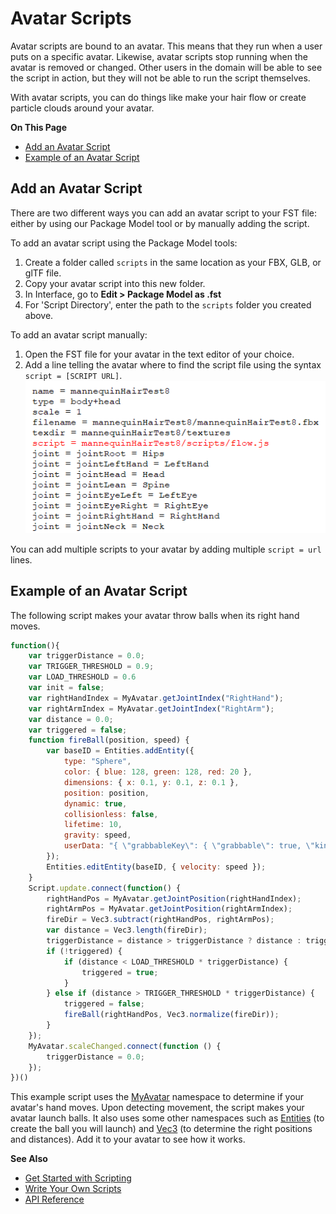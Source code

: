# Avatar Scripts

Avatar scripts are bound to an avatar. This means that they run when a user puts on a specific avatar. Likewise, avatar scripts stop running when the avatar is removed or changed. Other users in the domain will be able to see the script in action, but they will not be able to run the script themselves.	

With avatar scripts, you can do things like make your hair flow or create particle clouds around your avatar.

**On This Page**

* [Add an Avatar Script](#add-an-avatar-script)
* [Example of an Avatar Script](#example-of-an-avatar-script)

## Add an Avatar Script
There are two different ways you can add an avatar script to your FST file: either by using our Package Model tool or by manually adding the script.

To add an avatar script using the Package Model tools:
1. Create a folder called `scripts` in the same location as your FBX, GLB, or glTF file.
2. Copy your avatar script into this new folder.
3. In Interface, go to **Edit > Package Model as .fst**
4. For 'Script Directory', enter the path to the `scripts` folder you created above.

To add an avatar script manually:
1. Open the FST file for your avatar in the text editor of your choice.
2. Add a line telling the avatar where to find the script file using the syntax `script = [SCRIPT URL]`.![](_images/add-script.png)

You can add multiple scripts to your avatar by adding multiple `script = url` lines.

## Example of an Avatar Script

The following script makes your avatar throw balls when its right hand moves.

```javascript
function(){
    var triggerDistance = 0.0;
    var TRIGGER_THRESHOLD = 0.9;
    var LOAD_THRESHOLD = 0.6
    var init = false;
    var rightHandIndex = MyAvatar.getJointIndex("RightHand");
    var rightArmIndex = MyAvatar.getJointIndex("RightArm");
    var distance = 0.0;
    var triggered = false;
    function fireBall(position, speed) {
        var baseID = Entities.addEntity({
            type: "Sphere",
            color: { blue: 128, green: 128, red: 20 },
            dimensions: { x: 0.1, y: 0.1, z: 0.1 },
            position: position,
            dynamic: true,
            collisionless: false,
            lifetime: 10,
            gravity: speed,
            userData: "{ \"grabbableKey\": { \"grabbable\": true, \"kinematic\": false } }"
        }); 
        Entities.editEntity(baseID, { velocity: speed });
    }
    Script.update.connect(function() {
        rightHandPos = MyAvatar.getJointPosition(rightHandIndex);
        rightArmPos = MyAvatar.getJointPosition(rightArmIndex);
        fireDir = Vec3.subtract(rightHandPos, rightArmPos);
        var distance = Vec3.length(fireDir);
        triggerDistance = distance > triggerDistance ? distance : triggerDistance;
        if (!triggered) {
            if (distance < LOAD_THRESHOLD * triggerDistance) {
                triggered = true;
            }
        } else if (distance > TRIGGER_THRESHOLD * triggerDistance) {
            triggered = false;
            fireBall(rightHandPos, Vec3.normalize(fireDir));
        }     
    });
    MyAvatar.scaleChanged.connect(function () {
        triggerDistance = 0.0;
    });
})()
```

This example script uses the [MyAvatar](https://apidocs.vircadia.dev/MyAvatar.html) namespace to determine if your avatar's hand moves. Upon detecting movement, the script makes your avatar launch balls. It also uses some other namespaces such as [Entities](https://apidocs.vircadia.dev/Entities.html) (to create the ball you will launch) and [Vec3](https://apidocs.vircadia.dev/Vec3.html) (to determine the right positions and distances). Add it to your avatar to see how it works.

**See Also**

- [Get Started with Scripting](get-started-with-scripting)
- [Write Your Own Scripts](write-scripts)
- [API Reference](https://apidocs.vircadia.dev)
